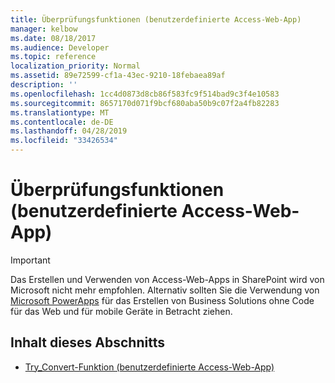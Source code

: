 ```yaml
---
title: Überprüfungsfunktionen (benutzerdefinierte Access-Web-App)
manager: kelbow
ms.date: 08/18/2017
ms.audience: Developer
ms.topic: reference
localization_priority: Normal
ms.assetid: 89e72599-cf1a-43ec-9210-18febaea89af
description: ''
ms.openlocfilehash: 1cc4d0873d8cb86f583fc9f514bad9c3f4e10583
ms.sourcegitcommit: 8657170d071f9bcf680aba50b9c07f2a4fb82283
ms.translationtype: MT
ms.contentlocale: de-DE
ms.lasthandoff: 04/28/2019
ms.locfileid: "33426534"
---
```

# <a name="inspection-functions-access-custom-web-app"></a>Überprüfungsfunktionen (benutzerdefinierte Access-Web-App)

> [!IMPORTANT]
> Das Erstellen und Verwenden von Access-Web-Apps in SharePoint wird von Microsoft nicht mehr empfohlen. Alternativ sollten Sie die Verwendung von [Microsoft PowerApps](https://powerapps.microsoft.com/en-us/) für das Erstellen von Business Solutions ohne Code für das Web und für mobile Geräte in Betracht ziehen. 
  
## <a name="in-this-section"></a>Inhalt dieses Abschnitts

- [Try_Convert-Funktion (benutzerdefinierte Access-Web-App)](try_convert-function-access-custom-web-app.md)
    

